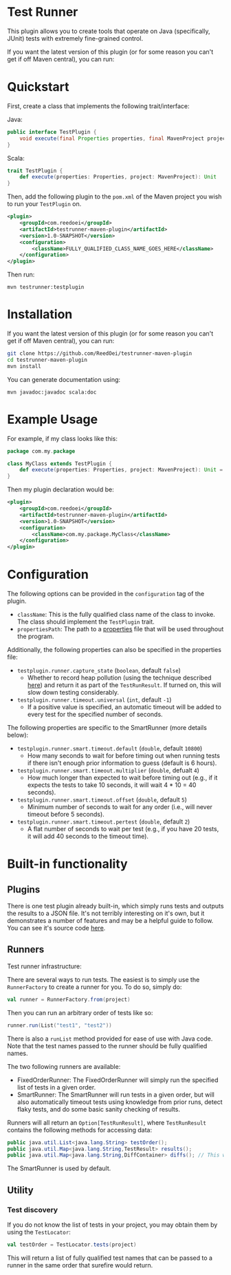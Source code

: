 # Test Runner

This plugin allows you to create tools that operate on Java (specifically, JUnit) tests with extremely fine-grained control.

If you want the latest version of this plugin (or for some reason you can't get if off Maven central), you can run:

# Quickstart

First, create a class that implements the following trait/interface:

Java:
```java
public interface TestPlugin {
    void execute(final Properties properties, final MavenProject project);
}
```

Scala:
```scala
trait TestPlugin {
    def execute(properties: Properties, project: MavenProject): Unit
}
```

Then, add the following plugin to the `pom.xml` of the Maven project you wish to run your `TestPlugin` on.

```xml
<plugin>
	<groupId>com.reedoei</groupId>
	<artifactId>testrunner-maven-plugin</artifactId>
	<version>1.0-SNAPSHOT</version>
	<configuration>
		<className>FULLY_QUALIFIED_CLASS_NAME_GOES_HERE</className>
	</configuration>
</plugin>
```

Then run:

```
mvn testrunner:testplugin
```

# Installation

If you want the latest version of this plugin (or for some reason you can't get if off Maven central), you can run:

```bash
git clone https://github.com/ReedOei/testrunner-maven-plugin
cd testrunner-maven-plugin
mvn install
```

You can generate documentation using:
```
mvn javadoc:javadoc scala:doc
```

# Example Usage

For example, if my class looks like this:
```scala
package com.my.package

class MyClass extends TestPlugin {
    def execute(properties: Properties, project: MavenProject): Unit = ???
}
```

Then my plugin declaration would be:
```xml
<plugin>
	<groupId>com.reedoei</groupId>
	<artifactId>testrunner-maven-plugin</artifactId>
	<version>1.0-SNAPSHOT</version>
	<configuration>
		<className>com.my.package.MyClass</className>
	</configuration>
</plugin>
```

# Configuration

The following options can be provided in the `configuration` tag of the plugin.
- `className`: This is the fully qualified class name of the class to invoke. The class should implement the `TestPlugin` trait.
- `propertiesPath`: The path to a [properties](https://docs.oracle.com/javase/8/docs/api/java/util/Properties.html) file that will be used throughout the program.

Additionally, the following properties can also be specified in the properties file:

- `testplugin.runner.capture_state` (`boolean`, default `false`)
    - Whether to record heap pollution (using the technique described [here](https://experts.illinois.edu/en/publications/reliable-testing-detecting-state-polluting-tests-to-prevent-test-)) and return it as part of the `TestRunResult`. If turned on, this will slow down testing considerably.
- `testplugin.runner.timeout.universal` (`int`, default `-1`)
    - If a positive value is specified, an automatic timeout will be added to every test for the specified number of seconds.

The following properties are specific to the SmartRunner (more details below):
- `testplugin.runner.smart.timeout.default` (`double`, default `10800`)
    - How many seconds to wait for before timing out when running tests if there isn't enough prior information to guess (default is 6 hours).
- `testplugin.runner.smart.timeout.multiplier` (`double`, defualt `4`)
    - How much longer than expected to wait before timing out (e.g., if it expects the tests to take 10 seconds, it will wait 4 * 10 = 40 seconds).
- `testplugin.runner.smart.timeout.offset` (`double`, default `5`)
    - Minimum number of seconds to wait for any order (i.e., will never timeout before 5 seconds).
- `testplugin.runner.smart.timeout.pertest` (`double`, default `2`)
    - A flat number of seconds to wait per test (e.g., if you have 20 tests, it will add 40 seconds to the timeout time).

# Built-in functionality

## Plugins
There is one test plugin already built-in, which simply runs tests and outputs the results to a JSON file.
It's not terribly interesting on it's own, but it demonstrates a number of features and may be a helpful guide to follow.
You can see it's source code [here](https://github.com/ReedOei/testrunner-maven-plugin/blob/master/src/main/scala/com/reedoei/testrunner/mavenplugin/TestRunner.scala).

## Runners
Test runner infrastructure:

There are several ways to run tests.
The easiest is to simply use the `RunnerFactory` to create a runner for you.
To do so, simply do:

```scala
val runner = RunnerFactory.from(project)
```

Then you can run an arbitrary order of tests like so:

```scala
runner.run(List("test1", "test2"))
```

There is also a `runList` method provided for ease of use with Java code.
Note that the test names passed to the runner should be fully qualified names.

The two following runners are available:
- FixedOrderRunner: The FixedOrderRunner will simply run the specified list of tests in a given order.
- SmartRunner: The SmartRunner will run tests in a given order, but will also automatically timeout tests using knowledge from prior runs, detect flaky tests, and do some basic sanity checking of results.

Runners will all return an `Option[TestRunResult]`, where `TestRunResult` contains the following methods for accessing data:
```java
public java.util.List<java.lang.String> testOrder();
public java.util.Map<java.lang.String,TestResult> results();
public java.util.Map<java.lang.String,DiffContainer> diffs(); // This will be empty if the capture_state property (above) is not set to true.
```

The SmartRunner is used by default.

## Utility

### Test discovery

If you do not know the list of tests in your project, you may obtain them by using the `TestLocator`:

```scala
val testOrder = TestLocator.tests(project)
```

This will return a list of fully qualified test names that can be passed to a runner in the same order that surefire would return.

